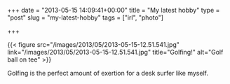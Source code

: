 +++
date = "2013-05-15 14:09:41+00:00"
title = "My latest hobby"
type = "post"
slug = "my-latest-hobby"
tags = ["irl", "photo"]

+++

{{< figure src="/images/2013/05/2013-05-15-12.51.541.jpg" link="/images/2013/05/2013-05-15-12.51.541.jpg" title="Golfing!" alt="Golf ball on tee" >}}
<!--more-->
Golfing is the perfect amount of exertion for a desk surfer like myself.